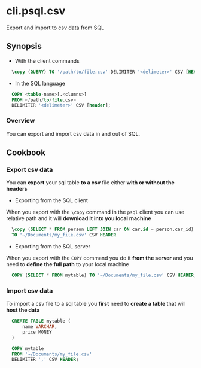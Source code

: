 # cli.psql.csv

Export and import to csv data from SQL

## Synopsis

- With the client commands

```sql
  \copy (QUERY) TO '/path/to/file.csv' DELIMITER '<delimeter>' CSV [HEADER]
```

- In the SQL language

```sql
  COPY <table-name>[.<clumns>]
  FROM </path/to/file.csv>
  DELIMITER '<delimeter>' CSV [header];
```

### Overview

You can export and import csv data in and out of SQL.

## Cookbook

### Export csv data

You can **export** your sql table **to a csv** file either **with or without
the headers**

- Exporting from the SQL client

When you export with the `\copy` command in the `psql` client you can use
relative path and it will **download it into you local machine**

```sql
  \copy (SELECT * FROM person LEFT JOIN car ON car.id = person.car_id)
  TO '~/Documents/my_file.csv' CSV HEADER
```

- Exporting from the SQL server

When you export with the `COPY` command you do it **from the server** and you
need to **define the full path** to your local machine

```sql
  COPY (SELECT * FROM mytable) TO '~/Documents/my_file.csv' CSV HEADER;
```

### Import csv data

To import a csv file to a sql table you **first** need to **create a table**
that will **host the data**

```sql
  CREATE TABLE mytable (
      name VARCHAR,
      price MONEY
  )

  COPY mytable
  FROM '~/Documents/my_file.csv'
  DELIMITER ',' CSV HEADER;
```
